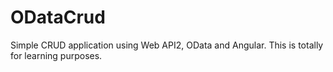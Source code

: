 # ODataCrud
Simple CRUD application using Web API2, OData and Angular. This is totally for learning purposes. 
